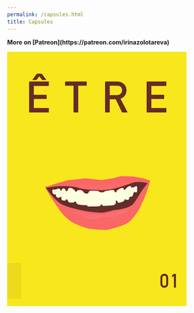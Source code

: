 ```yaml
---
permalink: /capsules.html
title: Capsules
---
```

<p><b>More on [Patreon](https://patreon.com/irinazolotareva)</b></p>


<a href="1.html"><img src="1.png" class="w1"></a>
